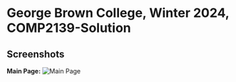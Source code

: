 # George Brown College, Winter 2024, COMP2139-Solution

## Screenshots

**Main Page:**
![Main Page](./Images/Main_Screen.png)